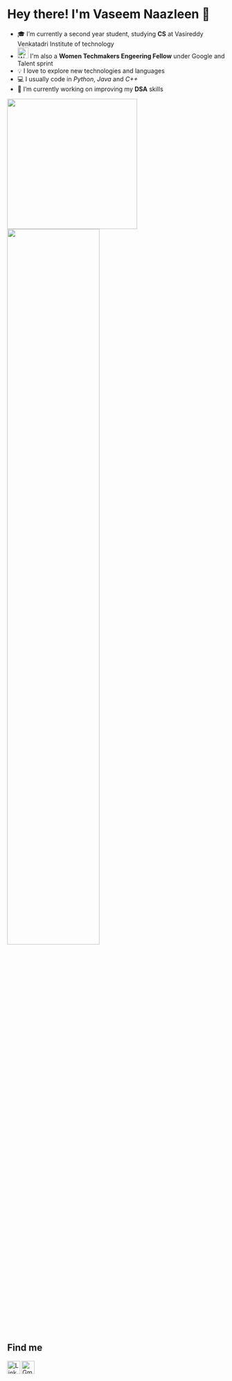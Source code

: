 # Hey there! I'm Vaseem Naazleen  👋 

- 🎓 I’m currently a second year student, studying **CS** at Vasireddy Venkatadri Institute of technology 
- <img src="https://pbs.twimg.com/profile_images/1093585928642162688/oVdX1KD-.jpg" alt="WTM" width="25" height="25"/>  I'm also a **Women Techmakers Engeering Fellow** under Google and Talent sprint
- 💡  I love to explore new technologies and languages
- 💻 I usually code in *Python*, *Java* and *C++*
- 🔭 I’m currently working on improving my **DSA** skills


<!--
**vnaazleen/vnaazleen** is a ✨ _special_ ✨ repository because its `README.md` (this file) appears on your GitHub profile.

Here are some ideas to get you started:

- 🔭 I’m currently working on ...
- 🌱 I’m currently learning ...
- 👯 I’m looking to collaborate on ...
- 🤔 I’m looking for help with ...
- 💬 Ask me about ...
- 📫 How to reach me: ...
- 😄 Pronouns: ...
- ⚡ Fun fact: ...
-->

<p><img src="https://octodex.github.com/images/hula_loop_octodex03.gif" height="300px" width="300px">  <img width="65%" src="https://github-readme-stats.vercel.app/api?username=vnaazleen&show_icons=true" /></p>


## Find me

[<img alt="Gmail" width="30px" src="https://cdn.jsdelivr.net/npm/simple-icons@3.13.0/icons/gmail.svg">](mailto:shaikvaseemnaazleen@gmail.com)
&nbsp; 
[<img align="left" alt="LinkedIn" width="30px" src="https://cdn.jsdelivr.net/npm/simple-icons@v3/icons/linkedin.svg" />](https://www.linkedin.com/in/sanjana-chakravarty/)

</p>
